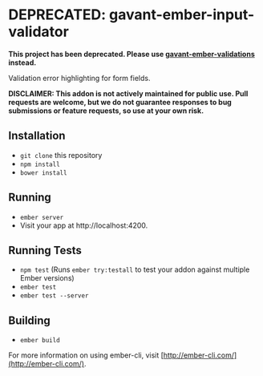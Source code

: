 # DEPRECATED: gavant-ember-input-validator

**This project has been deprecated. Please use [gavant-ember-validations](https://github.com/Gavant/gavant-ember-validations) instead.**

Validation error highlighting for form fields.

**DISCLAIMER: This addon is not actively maintained for public use. Pull requests are welcome, but we do not guarantee  responses to bug submissions or feature requests, so use at your own risk.**

## Installation

* `git clone` this repository
* `npm install`
* `bower install`

## Running

* `ember server`
* Visit your app at http://localhost:4200.

## Running Tests

* `npm test` (Runs `ember try:testall` to test your addon against multiple Ember versions)
* `ember test`
* `ember test --server`

## Building

* `ember build`

For more information on using ember-cli, visit [http://ember-cli.com/](http://ember-cli.com/).
